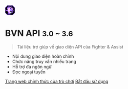 <!-- _coverpage.md -->

![logo](../favicon.png)

# BVN API <small> 3.0 ~ 3.6 </small>

> Tài liệu trợ giúp về giao diện API của Fighter & Assist

- Nội dung giao diện hoàn chỉnh
- Chức năng truy vấn nhiều trang
- Hỗ trợ đa ngôn ngữ
- Đọc ngoại tuyến

[Trang web chính thức của trò chơi](http://bbs.1212321.com/)
[Bắt đầu sử dụng](#tài-liệu-trợ-giúp-về-giao-diện-api-của-fighter-amp-assist)